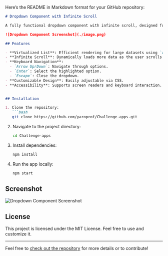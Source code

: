 Here’s the README in Markdown format for your GitHub repository:

```markdown
# Dropdown Component with Infinite Scroll

A fully functional dropdown component with infinite scroll, designed for smooth user interaction and optimized performance.

![Dropdown Component Screenshot](./image.png)

## Features

- **Virtualized List**: Efficient rendering for large datasets using `react-window`.
- **Infinite Scroll**: Dynamically loads more data as the user scrolls down.
- **Keyboard Navigation**:
  - `Arrow Up/Down`: Navigate through options.
  - `Enter`: Select the highlighted option.
  - `Escape`: Close the dropdown.
- **Customizable Design**: Easily adjustable via CSS.
- **Accessibility**: Supports screen readers and keyboard interaction.


## Installation

1. Clone the repository:
   ```bash
   git clone https://github.com/yaroprof/Challenge-apps.git
   ```
2. Navigate to the project directory:
   ```bash
   cd Challenge-apps
   ```
3. Install dependencies:
   ```bash
   npm install
   ```
4. Run the app locally:
   ```bash
   npm start
   ```




## Screenshot

![Dropdown Component Screenshot](./image.png)

## License

This project is licensed under the MIT License. Feel free to use and customize it.

---

Feel free to [check out the repository](https://github.com/yaroprof/Challenge-apps.git) for more details or to contribute!
```

